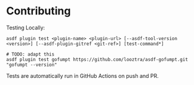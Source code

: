 # Contributing

Testing Locally:

```shell
asdf plugin test <plugin-name> <plugin-url> [--asdf-tool-version <version>] [--asdf-plugin-gitref <git-ref>] [test-command*]

# TODO: adapt this
asdf plugin test gofumpt https://github.com/looztra/asdf-gofumpt.git "gofumpt --version"
```

Tests are automatically run in GitHub Actions on push and PR.
